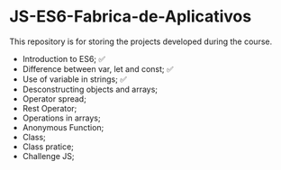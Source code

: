 # JS-ES6-Fabrica-de-Aplicativos
This repository is for storing the projects developed during the course.
- Introduction to ES6; ✅
- Difference between var, let and const; ✅
- Use of variable in strings; ✅
- Desconstructing objects and arrays;
- Operator spread;
- Rest Operator;
- Operations in arrays;
- Anonymous Function;
- Class;
- Class pratice;
- Challenge JS;
